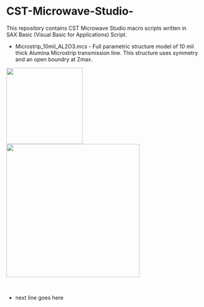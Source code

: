 # CST-Microwave-Studio-

This repository contains CST Microwave Studio macro scripts written in SAX Basic (Visual Basic for Applications) Script.

* Microstrip_10mil_AL2O3.mcs - Full parametric structure model of 10 mil thick Alumina Microstrip transmission line. This structure uses symmetry and an open boundry at Zmax.
<p float="left">
  <img src="https://user-images.githubusercontent.com/32743311/133638649-5282134b-2bc7-421f-8ef5-e7cf28eca26f.png" width="200" /> 
  <img src="https://user-images.githubusercontent.com/32743311/133640327-c14e1309-ffd2-4a31-b5e8-c3f129a6131f.png" width="350" />
</p>

<br />

* next line goes here





